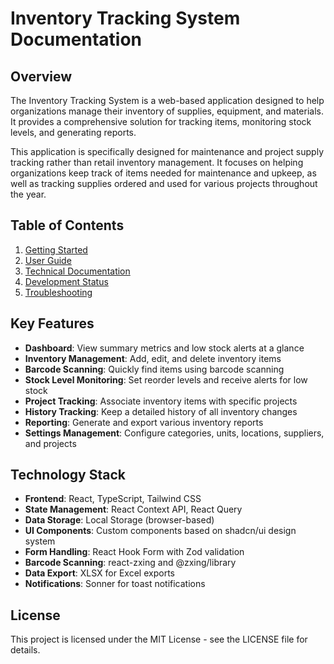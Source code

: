 # Inventory Tracking System Documentation

## Overview

The Inventory Tracking System is a web-based application designed to help organizations manage their inventory of supplies, equipment, and materials. It provides a comprehensive solution for tracking items, monitoring stock levels, and generating reports.

This application is specifically designed for maintenance and project supply tracking rather than retail inventory management. It focuses on helping organizations keep track of items needed for maintenance and upkeep, as well as tracking supplies ordered and used for various projects throughout the year.

## Table of Contents

1. [Getting Started](getting-started.md)
2. [User Guide](user-guide.md)
3. [Technical Documentation](technical-documentation.md)
4. [Development Status](development-status.md)
5. [Troubleshooting](troubleshooting.md)

## Key Features

- **Dashboard**: View summary metrics and low stock alerts at a glance
- **Inventory Management**: Add, edit, and delete inventory items
- **Barcode Scanning**: Quickly find items using barcode scanning
- **Stock Level Monitoring**: Set reorder levels and receive alerts for low stock
- **Project Tracking**: Associate inventory items with specific projects
- **History Tracking**: Keep a detailed history of all inventory changes
- **Reporting**: Generate and export various inventory reports
- **Settings Management**: Configure categories, units, locations, suppliers, and projects

## Technology Stack

- **Frontend**: React, TypeScript, Tailwind CSS
- **State Management**: React Context API, React Query
- **Data Storage**: Local Storage (browser-based)
- **UI Components**: Custom components based on shadcn/ui design system
- **Form Handling**: React Hook Form with Zod validation
- **Barcode Scanning**: react-zxing and @zxing/library
- **Data Export**: XLSX for Excel exports
- **Notifications**: Sonner for toast notifications

## License

This project is licensed under the MIT License - see the LICENSE file for details.